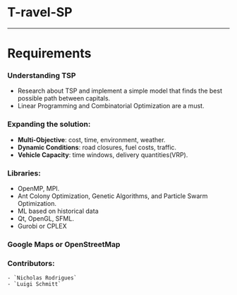 # T-ravel-SP
---

# Requirements
### Understanding TSP
  - Research about TSP and implement a simple model that finds the best possible path between capitals.
  - Linear Programming and Combinatorial Optimization are a must.

### Expanding the solution:
  - **Multi-Objective**: cost, time, environment, weather.
  - **Dynamic Conditions**: road closures, fuel costs, traffic.
  - **Vehicle Capacity**: time windows, delivery quantities(VRP).

### Libraries:
  - OpenMP, MPI.
  - Ant Colony Optimization, Genetic Algorithms, and Particle Swarm Optimization.
  - ML based on historical data
  - Qt, OpenGL, SFML.
  - Gurobi or CPLEX

### Google Maps or OpenStreetMap

### Contributors:
    - `Nicholas Rodrigues`
    - `Luigi Schmitt`
